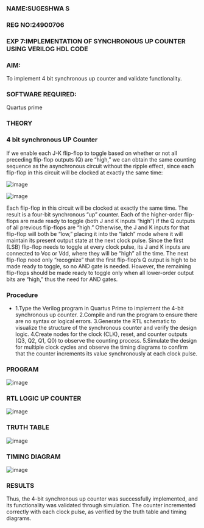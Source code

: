 ### NAME:SUGESHWA S
### REG NO:24900706
### EXP 7:IMPLEMENTATION OF  SYNCHRONOUS UP COUNTER USING VERILOG HDL CODE

### AIM:

To implement 4 bit synchronous up counter and validate functionality.

### SOFTWARE REQUIRED:

Quartus prime

### THEORY

### 4 bit synchronous UP Counter

If we enable each J-K flip-flop to toggle based on whether or not all preceding flip-flop outputs (Q) are “high,” we can obtain the same counting sequence as the asynchronous circuit without the ripple effect, since each flip-flop in this circuit will be clocked at exactly the same time:

![image](https://github.com/naavaneetha/SYNCHRONOUS-UP-COUNTER/assets/154305477/d5db3fa0-e413-404c-b80e-b2f39d82e7e8)


![image](https://github.com/naavaneetha/SYNCHRONOUS-UP-COUNTER/assets/154305477/52cb61eb-d04b-442d-810c-31185a68410b)

Each flip-flop in this circuit will be clocked at exactly the same time.
The result is a four-bit synchronous “up” counter. Each of the higher-order flip-flops are made ready to toggle (both J and K inputs “high”) if the Q outputs of all previous flip-flops are “high.”
Otherwise, the J and K inputs for that flip-flop will both be “low,” placing it into the “latch” mode where it will maintain its present output state at the next clock pulse.
Since the first (LSB) flip-flop needs to toggle at every clock pulse, its J and K inputs are connected to Vcc or Vdd, where they will be “high” all the time.
The next flip-flop need only “recognize” that the first flip-flop’s Q output is high to be made ready to toggle, so no AND gate is needed.
However, the remaining flip-flops should be made ready to toggle only when all lower-order output bits are “high,” thus the need for AND gates.

### Procedure
* 1.Type the Verilog program in Quartus Prime to implement the 4-bit synchronous up
counter.
2.Compile and run the program to ensure there are no syntax or logical errors.
3.Generate the RTL schematic to visualize the structure of the synchronous counter and
verify the design logic.
4.Create nodes for the clock (CLK), reset, and counter outputs (Q3, Q2, Q1, Q0) to
observe the counting process.
5.Simulate the design for multiple clock cycles and observe the timing diagrams to
confirm that the counter increments its value synchronously at each clock pulse.

### PROGRAM

![image](https://github.com/user-attachments/assets/ffb40a59-aae7-4f8e-914d-3461919f76c7)


### RTL LOGIC UP COUNTER

![image](https://github.com/user-attachments/assets/4e057e96-a2d7-4fda-a423-d1e7a466ef51)


###   TRUTH TABLE

![image](https://github.com/user-attachments/assets/956f4237-1ea3-4eb3-96ce-9cd545ca91e0)


### TIMING DIAGRAM

![image](https://github.com/user-attachments/assets/1c3146d5-b3ba-4b78-b070-7d7c08b50470)





### RESULTS

Thus, the 4-bit synchronous up counter was successfully implemented, and its
functionality was validated through simulation. The counter incremented correctly with
each clock pulse, as verified by the truth table and timing diagrams.
